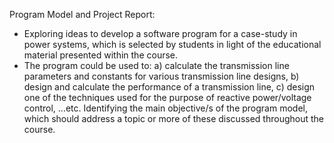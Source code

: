 Program Model and Project Report:
- Exploring ideas to develop a software program for a case-study in power systems, which is selected by students in light of the educational material presented within the course.
- The program could be used to:
a) calculate the transmission line parameters and constants for various transmission line designs,
b) design and calculate the performance of a transmission line,
c) design one of the techniques used for the purpose of reactive power/voltage control, ...etc.
Identifying the main objective/s of the program model, which should address a topic or more of these discussed throughout the course.
